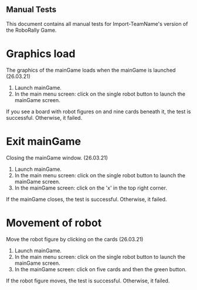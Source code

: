 ## Manual Tests
This document contains all manual tests for Import-TeamName's version of the RoboRally Game.

# Graphics load
The graphics of the mainGame loads when the mainGame is launched (26.03.21)
1. Launch mainGame.
2. In the main menu screen: click on the single robot button to launch the mainGame screen.

If you see a board with robot figures on and nine cards beneath it, the test is successful. Otherwise, it failed.

# Exit mainGame
Closing the mainGame window. (26.03.21)
1. Launch mainGame.
2. In the main menu screen: click on the single robot button to launch the mainGame screen.
3. In the mainGame screen: click on the 'x' in the top right corner. 

If the mainGame closes, the test is successful. Otherwise, it failed.

# Movement of robot
Move the robot figure by clicking on the cards (26.03.21)
1. Launch mainGame.
2. In the main menu screen: click on the single robot button to launch the mainGame screen.
3. In the mainGame screen: click on five cards and then the green button.

If the robot figure moves, the test is successful. Otherwise, it failed.
